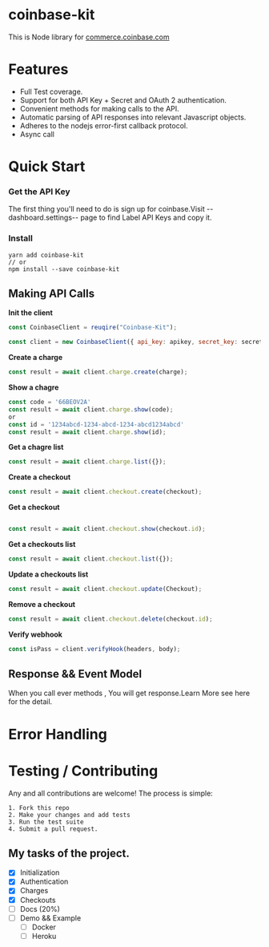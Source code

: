# coinbase-kit

This is Node library for [commerce.coinbase.com](https://commerce.coinbase.com)

# Features

-   Full Test coverage.
-   Support for both API Key + Secret and OAuth 2 authentication.
-   Convenient methods for making calls to the API.
-   Automatic parsing of API responses into relevant Javascript objects.
-   Adheres to the nodejs error-first callback protocol.
-   Async call

# Quick Start

### Get the API Key

The first thing you'll need to do is sign up for coinbase.Visit --dashboard.settings-- page to find Label API Keys and copy it.

### Install

```shell
yarn add coinbase-kit
// or
npm install --save coinbase-kit
```

## Making API Calls

**Init the client**

```javascript
const CoinbaseClient = reuqire("Coinbase-Kit");

const client = new CoinbaseClient({ api_key: apikey, secret_key: secretkey });
```

**Create a charge**

```javascript
const result = await client.charge.create(charge);
```

**Show a chagre**

```javascript
const code = '66BEOV2A'
const result = await client.charge.show(code);
or
const id = '1234abcd-1234-abcd-1234-abcd1234abcd'
const result = await client.charge.show(id);
```

**Get a chagre list**

```javascript
const result = await client.charge.list({});
```

**Create a checkout**
```javascript
const result = await client.checkout.create(checkout);
```

**Get a checkout**

```javascript

const result = await client.checkout.show(checkout.id);
```

**Get a checkouts list**

```javascript
const result = await client.checkout.list({});
```

**Update a checkouts list**

```javascript
const result = await client.checkout.update(Checkout);
```

**Remove a checkout**

```javascript
const result = await client.checkout.delete(checkout.id);
```

**Verify webhook**
```javascript
const isPass = client.verifyHook(headers, body);
```

## Response && Event Model

When you call ever methods , You will get response.Learn More see here for the detail.

# Error Handling

# Testing / Contributing

Any and all contributions are welcome! The process is simple:

    1. Fork this repo
    2. Make your changes and add tests
    3. Run the test suite
    4. Submit a pull request.



## My tasks of the project.

- [x] Initialization
- [x] Authentication
- [x] Charges
- [x] Checkouts
- [ ] Docs (20%)
- [ ] Demo && Example
    - [ ] Docker
    - [ ] Heroku